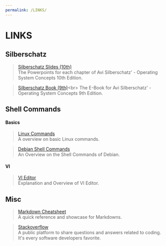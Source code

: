 ```yaml
---
permalink: /LINKS/
---
```


# LINKS

## Silberschatz

> [Silberschatz Slides (10th)](https://www.os-book.com/OS10/slide-dir/)<br>
> The Powerpoints for each chapter of Avi Silberschatz' - Operating System Concepts 10th Edition.

> [Silberschatz Book (9th)](https://drive.uqu.edu.sa/_/mskhayat/files/MySubjects/2017SS%20Operating%20Systems/Abraham%20Silberschatz-Operating%20System%20Concepts%20(9th,2012_12).pdf)<br>
> The E-Book for Avi Silberschatz' - Operating System Concepts 9th Edition.

## Shell Commands
#### Basics

> [Linux Commands](https://linuxopsys.com/topics/basic-linux-commands)<br>
> A overview on basic Linux commands.

> [Debian Shell Commands](https://wiki.debian.org/ShellCommands)<br>
> An Overview on the Shell Commands of Debian. 

#### VI

> [VI Editor](https://www.linuxjournal.com/content/how-use-vi-editor-linux)<br>
> Explanation and Overview of VI Editor.

## Misc

> [Markdown Cheatsheet](https://github.com/adam-p/markdown-here/wiki/Markdown-Cheatsheet)<br>
> A quick reference and showcase for Markdowns.

> [Stackoverflow](https://stackoverflow.com/)<br>
> A public platform to share questions and answers related to coding. It's every software developers favorite.
